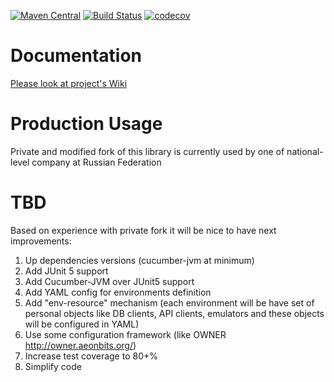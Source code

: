 [![Maven Central](https://maven-badges.herokuapp.com/maven-central/com.github.ddemin/tests-router/badge.svg)](https://maven-badges.herokuapp.com/maven-central/com.github.ddemin/tests-router)  [![Build Status](https://travis-ci.org/ddemin/tests-router.svg?branch=master)](https://travis-ci.org/ddemin/tests-router)  [![codecov](https://codecov.io/gh/ddemin/tests-router/branch/master/graph/badge.svg)](https://codecov.io/gh/ddemin/tests-router)
# Documentation
[Please look at project's Wiki](https://github.com/ddemin/tests-router/wiki)
# Production Usage
Private and modified fork of this library is currently used by one of national-level company at Russian Federation
# TBD
Based on experience with private fork it will be nice to have next improvements:
1. Up dependencies versions (cucumber-jvm at minimum)
2. Add JUnit 5 support
3. Add Cucumber-JVM over JUnit5 support
4. Add YAML config for environments definition
5. Add "env-resource" mechanism (each environment will be have set of personal objects like DB clients, API clients, emulators and these objects will be configured in YAML)
6. Use some configuration framework (like OWNER http://owner.aeonbits.org/)
7. Increase test coverage to 80+%
8. Simplify code
